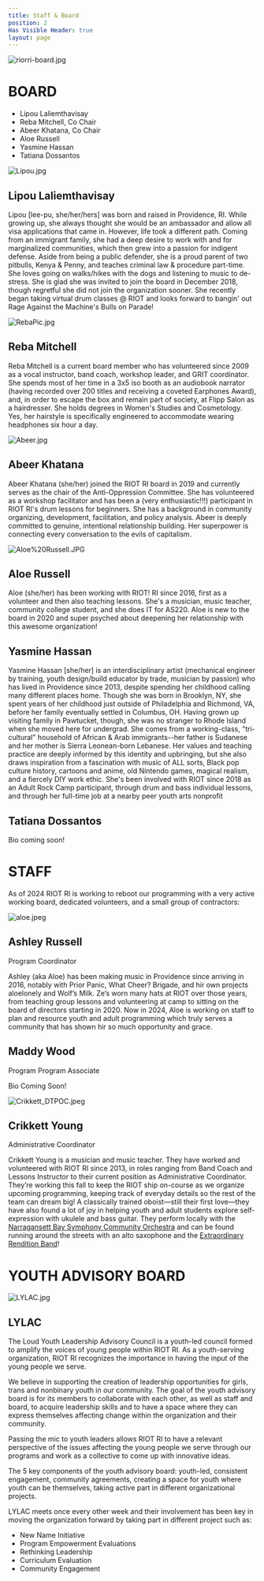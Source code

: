 ```yaml
---
title: Staff & Board
position: 2
Has Visible Header: true
layout: page
---
```


![riorri-board.jpg](/uploads/riorri-board.jpg)

# BOARD
* Lipou Laliemthavisay
* Reba Mitchell, Co Chair
* Abeer Khatana, Co Chair
* Aloe Russell
* Yasmine Hassan
* Tatiana Dossantos


![Lipou.jpg](/uploads/Lipou.jpg)
## Lipou Laliemthavisay

Lipou [lee-pu, she/her/hers] was born and raised in Providence, RI. While growing up, she always thought she would be an ambassador and allow all visa applications that came in. However, life took a different path. Coming from an immigrant family, she had a deep desire to work with and for marginalized communities, which then grew into a passion for indigent defense. Aside from being a public defender, she is a proud parent of two pitbulls, Kenya & Penny, and teaches criminal law & procedure part-time. She loves going on walks/hikes with the dogs and listening to music to de-stress. She is glad she was invited to join the board in December 2018, though regretful she did not join the organization sooner. She recently began taking virtual drum classes @  RIOT and looks forward to bangin' out Rage Against the Machine's Bulls on Parade!  

![RebaPic.jpg](/uploads/RebaPic.jpg)
## Reba Mitchell

Reba Mitchell is a current board member who has volunteered since 2009 as a vocal instructor, band coach, workshop leader, and GRIT coordinator. She spends most of her time in a 3x5 iso booth as an audiobook narrator (having recorded over 200 titles and receiving a coveted Earphones Award), and, in order to escape the box and remain part of society, at Flipp Salon as a hairdresser. She holds degrees in Women's Studies and Cosmetology. Yes, her hairstyle is specifically engineered to accommodate wearing headphones six hour a day. 

![Abeer.jpg](/uploads/Abeer.jpg)
## Abeer Khatana

Abeer Khatana (she/her) joined the RIOT RI board in 2019 and currently serves as the chair of the Anti-Oppression Committee. She has volunteered as a workshop facilitator and has been a (very enthusiastic!!!) participant in RIOT RI's drum lessons for beginners. She has a background in community organizing, development, facilitation, and policy analysis. Abeer is deeply committed to genuine, intentional relationship building. Her superpower is connecting every conversation to the evils of capitalism.


![Aloe%20Russell.JPG](/uploads/Aloe%20Russell.JPG)
## Aloe Russell

Aloe (she/her) has been working with RIOT! RI since 2016, first as a volunteer and then also teaching lessons. She's a musician, music teacher, community college student, and she does IT for AS220. Aloe is new to the board in 2020 and super psyched about deepening her relationship with this awesome organization!


## Yasmine Hassan

Yasmine Hassan [she/her] is an interdisciplinary artist (mechanical engineer by training, youth design/build educator by trade, musician by passion) who has lived in Providence since 2013, despite spending her childhood calling many different places home. Though she was born in Brooklyn, NY, she spent years of her childhood just outside of Philadelphia and Richmond, VA, before her family eventually settled in Columbus, OH. Having grown up visiting family in Pawtucket, though, she was no stranger to Rhode Island when she moved here for undergrad. She comes from a working-class, "tri-cultural" household of African & Arab immigrants--her father is Sudanese and her mother is Sierra Leonean-born Lebanese. Her values and teaching practice are deeply informed by this identity and upbringing, but she also draws inspiration from a fascination with music of ALL sorts, Black pop culture history, cartoons and anime, old Nintendo games, magical realism, and a fiercely DIY work ethic. She's been involved with RIOT since 2018 as an Adult Rock Camp participant, through drum and bass individual lessons, and through her full-time job at a nearby peer youth arts nonprofit

## Tatiana Dossantos

Bio coming soon!


# STAFF
As of 2024 RIOT RI is working to reboot our programming with a very active working board, dedicated volunteers, and a small group of contractors:

![aloe.jpeg](/uploads/aloe.jpeg)
## Ashley Russell
Program Coordinator

Ashley (aka Aloe) has been making music in Providence since arriving in 2016, notably with Prior Panic, What Cheer? Brigade, and hir own projects aloelonely and Wolf’s Milk. Ze’s worn many hats at RIOT over those years, from teaching group lessons and volunteering at camp to sitting on the board of directors starting in 2020. Now in 2024, Aloe is working on staff to plan and resource youth and adult programming which truly serves a community that has shown hir so much opportunity and grace. 

## Maddy Wood
Program Program Associate

Bio Coming Soon!

![Crikkett_DTPOC.jpeg](/uploads/Crikkett_DTPOC.jpeg)
## Crikkett Young
Administrative Coordinator

Crikkett Young is a musician and music teacher. They have worked and volunteered with RIOT RI since 2013, in roles ranging from Band Coach and Lessons Instructor to their current position as Administrative Coordinator. They’re working this fall to keep the RIOT ship on-course as we organize upcoming programming, keeping track of everyday details so the rest of the team can dream big! A classically trained oboist—still their first love—they have also found a lot of joy in helping youth and adult students explore self-expression with ukulele and bass guitar. They perform locally with the [Narragansett Bay Symphony Community Orchestra](https://www.nabsco.org) and can be found running around the streets with an alto saxophone and the [Extraordinary Rendition Band](https://www.extraordinaryrenditionband.com/)!

# YOUTH ADVISORY BOARD

![LYLAC.jpg](/uploads/LYLAC.jpg)

## LYLAC

The Loud Youth Leadership Advisory Council is a youth-led council formed to amplify the voices of young people within RIOT RI. As a youth-serving organization, RIOT RI recognizes the importance in having the input of the young people we serve.

We believe in supporting the creation of leadership opportunities for girls, trans and nonbinary youth in our community. The goal of the youth advisory board is for its members to collaborate with each other, as well as staff and board, to acquire leadership skills and to have a space where they can express themselves affecting change within the organization and their community.

Passing the mic to youth leaders allows RIOT RI to have a relevant perspective of the issues affecting the young people we serve through our programs and work as a collective to come up with innovative ideas.

The 5 key components of the youth advisory board: youth-led,  consistent engagement, community agreements, creating a space for youth where youth can be themselves, taking active part in different organizational projects.

LYLAC meets once every other week and their involvement has been key in moving the organization forward by taking part in different project such as:

* New Name Initiative
* Program Empowerment Evaluations
* Rethinking Leadership
* Curriculum Evaluation
* Community Engagement

